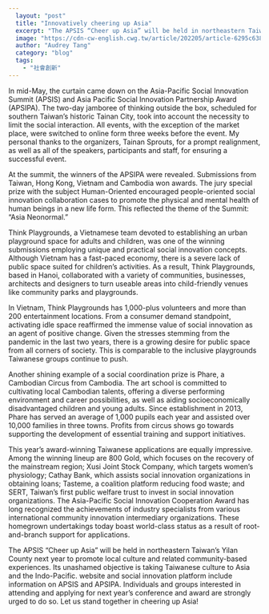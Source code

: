 ```yaml
---
  layout: "post"
  title: "Innovatively cheering up Asia"
  excerpt: "The APSIS “Cheer up Asia” will be held in northeastern Taiwan’s Yilan County next year to promote local culture and related community-based experiences."
  image: "https://cdn-cw-english.cwg.tw/article/202205/article-6295c63863d10.jpg"
  author: "Audrey Tang"
  category: "blog"
  tags: 
    - "社會創新"
---
```


In mid-May, the curtain came down on the Asia-Pacific Social Innovation Summit (APSIS) and Asia Pacific Social Innovation Partnership Award (APSIPA). The two-day jamboree of thinking outside the box, scheduled for southern Taiwan’s historic Tainan City, took into account the necessity to limit the social interaction. All events, with the exception of the market place, were switched to online form three weeks before the event. My personal thanks to the organizers, Tainan Sprouts, for a prompt realignment, as well as all of the speakers, participants and staff, for ensuring a successful event.

At the summit, the winners of the APSIPA were revealed. Submissions from Taiwan, Hong Kong, Vietnam and Cambodia won awards. The jury special prize with the subject Human-Oriented encouraged people-oriented social innovation collaboration cases to promote the physical and mental health of human beings in a new life form. This reflected the theme of the Summit: “Asia Neonormal.”

Think Playgrounds, a Vietnamese team devoted to establishing an urban playground space for adults and children, was one of the winning submissions employing unique and practical social innovation concepts. Although Vietnam has a fast-paced economy, there is a severe lack of public space suited for children’s activities. As a result, Think Playgrounds, based in Hanoi, collaborated with a variety of communities, businesses, architects and designers to turn useable areas into child-friendly venues like community parks and playgrounds.

In Vietnam, Think Playgrounds has 1,000-plus volunteers and more than 200 entertainment locations. From a consumer demand standpoint, activating idle space reaffirmed the immense value of social innovation as an agent of positive change. Given the stresses stemming from the pandemic in the last two years, there is a growing desire for public space from all corners of society. This is comparable to the inclusive playgrounds Taiwanese groups continue to push.

Another shining example of a social coordination prize is Phare, a Cambodian Circus from Cambodia. The art school is committed to cultivating local Cambodian talents, offering a diverse performing environment and career possibilities, as well as aiding socioeconomically disadvantaged children and young adults. Since establishment in 2013, Phare has served an average of 1,000 pupils each year and assisted over 10,000 families in three towns. Profits from circus shows go towards supporting the development of essential training and support initiatives.

This year’s award-winning Taiwanese applications are equally impressive. Among the winning lineup are 800 Gold, which focuses on the recovery of the mainstream region; Xusi Joint Stock Company, which targets women’s physiology; Cathay Bank, which assists social innovation organizations in obtaining loans; Tasteme, a coalition platform reducing food waste; and SERT, Taiwan’s first public welfare trust to invest in social innovation organizations. The Asia-Pacific Social Innovation Cooperation Award has long recognized the achievements of industry specialists from various international community innovation intermediary organizations. These homegrown undertakings today boast world-class status as a result of root-and-branch support for applications.

The APSIS “Cheer up Asia” will be held in northeastern Taiwan’s Yilan County next year to promote local culture and related community-based experiences. Its unashamed objective is taking Taiwanese culture to Asia and the Indo-Pacific. website and social innovation platform include information on APSIS and APSIPA. Individuals and groups interested in attending and applying for next year’s conference and award are strongly urged to do so. Let us stand together in cheering up Asia!
